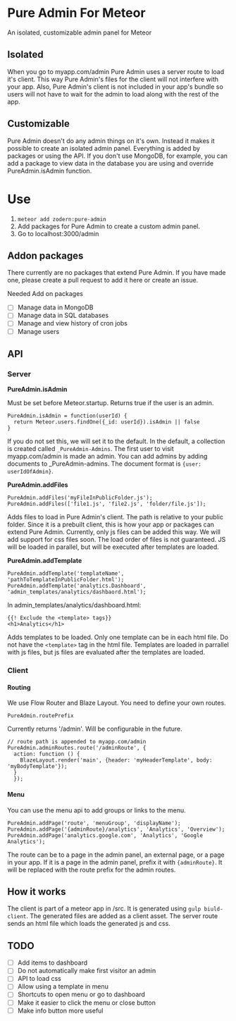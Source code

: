 # Pure Admin For Meteor
An isolated, customizable admin panel for Meteor

## Isolated
When you go to myapp.com/admin Pure Admin uses a server route to load it's client. This way Pure Admin's files for the client will not interfere with your app. Also, Pure Admin's client is not included in your app's bundle so users will not have to wait for the admin to load along with the rest of the app.

## Customizable

Pure Admin doesn't do any admin things on it's own. Instead it makes it possible to create an isolated admin panel. Everything is added by packages or using the API. If you don't use MongoDB, for example, you can add a package to view data in the database you are using and override PureAdmin.isAdmin function.

# Use

1. `meteor add zodern:pure-admin`
2. Add packages for Pure Admin to create a custom admin panel.
3. Go to localhost:3000/admin

## Addon packages
There currently are no packages that extend Pure Admin. If you have made one, please create a pull request to add it here or create an issue.

Needed Add on packages
- [ ] Manage data in MongoDB
- [ ] Manage data in SQL databases
- [ ] Manage and view history of cron jobs
- [ ] Manage users

## API

### Server

__PureAdmin.isAdmin__

Must be set before Meteor.startup. Returns true if the user is an admin.

```
PureAdmin.isAdmin = function(userId) {
  return Meteor.users.findOne({_id: userId}).isAdmin || false
}
```
If you do not set this, we will set it to the default. In the default, a collection is created called `_PureAdmin-Admins`. The first user to visit myapp.com/admin is made an admin. You can add admins by adding documents to _PureAdmin-admins. The document format is `{user: userIdOfAdmin}`.

__PureAdmin.addFiles__

```
PureAdmin.addFiles('myFileInPublicFolder.js');
PureAdmin.addFiles(['file1.js', 'file2.js', 'folder/file.js']);
```

Adds files to load in Pure Admin's client. The path is relative to your public folder. Since it is a prebuilt client, this is how your app or packages can extend Pure Admin. Currently, only js files can be added this way. We will add support for css files soon. The load order of files is not guaranteed. JS will be loaded in parallel, but will be executed after templates are loaded.

__PureAdmin.addTemplate__

```
PureAdmin.addTemplate('templateName', 'pathToTemplateInPublicFolder.html');
PureAdmin.addTemplate('analytics.Dashboard', 'admin_templates/analytics/dashbaord.html');
```
In admin_templates/analytics/dashboard.html:
```
{{! Exclude the <template> tags}}
<h1>Analytics</h1>
```
Adds templates to be loaded. Only one template can be in each html file. Do not have the `<template>` tag in the html file. Templates are loaded in parrallel with js files, but js files are evaluated after the templates are loaded.

### Client

#### Routing
We use Flow Router and Blaze Layout. You need to define your own routes.

```
PureAdmin.routePrefix
```
Currently returns '/admin'. Will be configurable in the future.

```
// route path is appended to myapp.com/admin
PureAdmin.adminRoutes.route('/adminRoute', {
  action: function () {
    BlazeLayout.render('main', {header: 'myHeaderTemplate', body: 'myBodyTemplate'});
  }
  });
```

#### Menu
You can use the menu api to add groups or links to the menu.

```
PureAdmin.addPage('route', 'menuGroup', 'displayName');
PureAdmin.addPage('{adminRoute}/analytics', 'Analytics', 'Overview');
PureAdmin.addPage('analytics.google.com', 'Analytics', 'Google Analytics');
```

The route can be to a page in the admin panel, an external page, or a page in your app. If it is a page in the admin panel, prefix it with `{adminRoute}`. It will be replaced with the route prefix for the admin routes.


## How it works

The client is part of a meteor app in /src. It is generated using `gulp biuld-client`. The generated files are added as a client asset. The server route sends an html file which loads the generated js and css.

## TODO

- [ ] Add items to dashboard
- [ ] Do not automatically make first visitor an admin
- [ ] API to load css
- [ ] Allow using a template in menu
- [ ] Shortcuts to open menu or go to dashboard
- [ ] Make it easier to click the menu or close button
- [ ] Make info button more useful
